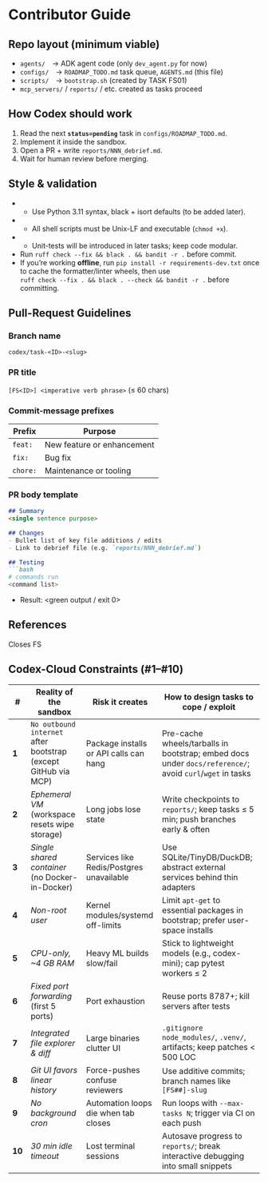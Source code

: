 # Contributor Guide

## Repo layout (minimum viable)
- `agents/` → ADK agent code (only `dev_agent.py` for now)
- `configs/` → `ROADMAP_TODO.md` task queue, `AGENTS.md` (this file)
- `scripts/` → `bootstrap.sh` (created by TASK FS01)
- `mcp_servers/` / `reports/` / etc. created as tasks proceed

## How Codex should work
1. Read the next **`status=pending`** task in `configs/ROADMAP_TODO.md`.
2. Implement it inside the sandbox.
3. Open a PR + write `reports/NNN_debrief.md`.
4. Wait for human review before merging.

## Style & validation
- - Use Python 3.11 syntax, black + isort defaults (to be added later).
- - All shell scripts must be Unix-LF and executable (`chmod +x`).
- - Unit-tests will be introduced in later tasks; keep code modular.
- Run `ruff check --fix && black . && bandit -r .` before commit.
- If you’re working **offline**, run `pip install -r requirements-dev.txt` once to cache the formatter/linter wheels, then use  
  `ruff check --fix . && black . --check && bandit -r .` before committing.

## Pull-Request Guidelines

### Branch name
`codex/task-<ID>-<slug>`

### PR title
`[FS<ID>] <imperative verb phrase>`  (≤ 60 chars)

### Commit-message prefixes
| Prefix | Purpose |
| ------ | ------- |
| `feat:` | New feature or enhancement |
| `fix:` | Bug fix |
| `chore:` | Maintenance or tooling |

### PR body template
```markdown
## Summary
<single sentence purpose>

## Changes
- Bullet list of key file additions / edits
- Link to debrief file (e.g. `reports/NNN_debrief.md`)

## Testing
```bash
# commands run
<command list>
```
* Result: <green output / exit 0>

## References

Closes FS<ID>

## Codex-Cloud Constraints (#1–#10)

| #      | Reality of the sandbox                                         | Risk it creates                          | How to design tasks to cope / exploit                                                                    |
| ------ | -------------------------------------------------------------- | ---------------------------------------- | -------------------------------------------------------------------------------------------------------- |
| **1**  | `No outbound internet` after bootstrap (except GitHub via MCP) | Package installs or API calls can hang   | Pre-cache wheels/tarballs in bootstrap; embed docs under `docs/reference/`; avoid `curl`/`wget` in tasks |
| **2**  | *Ephemeral VM* (workspace resets wipe storage)                 | Long jobs lose state                     | Write checkpoints to `reports/`; keep tasks ≤ 5 min; push branches early & often                         |
| **3**  | *Single shared container* (no Docker-in-Docker)                | Services like Redis/Postgres unavailable | Use SQLite/TinyDB/DuckDB; abstract external services behind thin adapters                                |
| **4**  | *Non-root user*                                                | Kernel modules/systemd off-limits        | Limit `apt-get` to essential packages in bootstrap; prefer user-space installs                           |
| **5**  | *CPU-only, \~4 GB RAM*                                         | Heavy ML builds slow/fail                | Stick to lightweight models (e.g., codex-mini); cap pytest workers ≤ 2                                   |
| **6**  | *Fixed port forwarding* (first 5 ports)                        | Port exhaustion                          | Reuse ports 8787+; kill servers after tests                                                              |
| **7**  | *Integrated file explorer & diff*                              | Large binaries clutter UI                | `.gitignore` `node_modules/`, `.venv/`, artifacts; keep patches < 500 LOC                                |
| **8**  | *Git UI favors linear history*                                 | Force-pushes confuse reviewers           | Use additive commits; branch names like `[FS##]-slug`                                                    |
| **9**  | *No background cron*                                           | Automation loops die when tab closes     | Run loops with `--max-tasks N`; trigger via CI on each push                                              |
| **10** | *30 min idle timeout*                                          | Lost terminal sessions                   | Autosave progress to `reports/`; break interactive debugging into small snippets                         |

